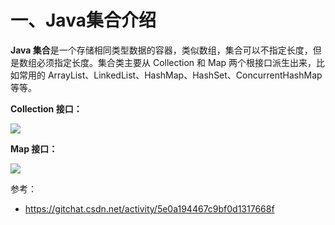 

# 一、Java集合介绍

**Java 集合**是一个存储相同类型数据的容器，类似数组，集合可以不指定长度，但是数组必须指定长度。集合类主要从 Collection 和 Map 两个根接口派生出来，比如常用的 ArrayList、LinkedList、HashMap、HashSet、ConcurrentHashMap 等等。



**Collection 接口：**

![](https://img-1256179949.cos.ap-shanghai.myqcloud.com/20200315094521.png)



**Map 接口：**

![](https://img-1256179949.cos.ap-shanghai.myqcloud.com/20200315094622.png)





参考：

- https://gitchat.csdn.net/activity/5e0a194467c9bf0d1317668f